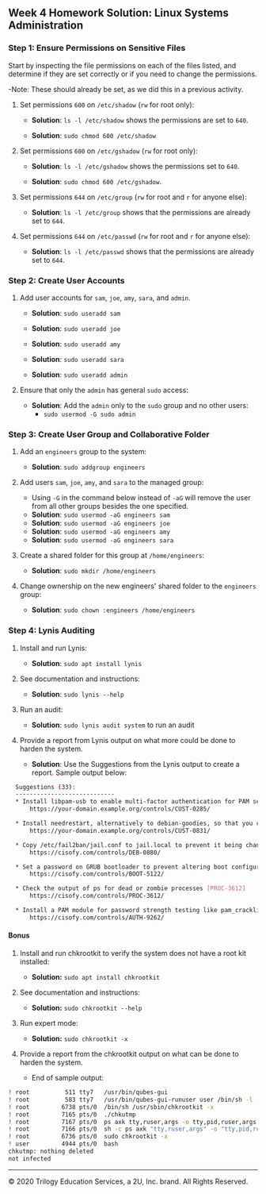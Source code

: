 ## Week 4 Homework Solution: Linux Systems Administration

### Step 1: Ensure Permissions on Sensitive Files

Start by inspecting the file permissions on each of the files listed, and determine if they are set correctly or if you need to change the permissions.

-Note:  These should already be set, as we did this in a previous activity.

1. Set permissions `600` on `/etc/shadow` (`rw` for root only):

    - **Solution**: `ls -l /etc/shadow` shows the permissions are set to `640`.
  
   - **Solution**: `sudo chmod 600 /etc/shadow`

2. Set permissions `600` on `/etc/gshadow` (`rw` for root only):

   - **Solution**: `ls -l /etc/gshadow` shows the permissions set to `640`.
  
    - **Solution**: `sudo chmod 600 /etc/gshadow`.

3. Set permissions `644` on `/etc/group` (`rw` for root and `r` for anyone else):

    - **Solution**: `ls -l /etc/group` shows that the permissions are already set to `644`.

4. Set permissions `644` on `/etc/passwd` (`rw` for root and `r` for anyone else):

   - **Solution**: `ls -l /etc/passwd` shows that the permissions are already set to `644`.

### Step 2: Create User Accounts
1. Add user accounts for `sam`, `joe`, `amy`, `sara`, and `admin`.

    - **Solution**: `sudo useradd sam`

    - **Solution**: `sudo useradd joe`

    - **Solution**: `sudo useradd amy`

    - **Solution**: `sudo useradd sara`

    - **Solution**: `sudo useradd admin`


2. Ensure that only the `admin` has general `sudo` access:

    - **Solution**: Add the `admin` only to the `sudo` group and no other users:
      - `sudo usermod -G sudo admin`

### Step 3: Create User Group and Collaborative Folder

1. Add an `engineers` group to the system:

    - **Solution**: `sudo addgroup engineers`

2. Add users `sam`, `joe`, `amy`, and `sara` to the managed group: 
 
    - Using `-G` in the command below instead of `-aG` will remove the user from all other groups besides the one specified.
    - **Solution**: `sudo usermod -aG engineers sam`
    - **Solution**: `sudo usermod -aG engineers joe`
    - **Solution**: `sudo usermod -aG engineers amy`
    - **Solution**: `sudo usermod -aG engineers sara`

3. Create a shared folder for this group at `/home/engineers`:

    - **Solution**: `sudo mkdir /home/engineers`

4. Change ownership on the new engineers' shared folder to the `engineers` group:

    - **Solution**: `sudo chown :engineers /home/engineers`


### Step 4: Lynis Auditing

1. Install and run Lynis:

    - **Solution**: `sudo apt install lynis`
2. See documentation and instructions:

      - **Solution**: `sudo lynis --help`

3. Run an audit: 
    - **Solution**: `sudo lynis audit system` to run an audit

4. Provide a report from Lynis output on what more could be done to harden the system.

    - **Solution**: Use the Suggestions from the Lynis output to create a report. Sample output below:

```bash
  Suggestions (33):
  ----------------------------
  * Install libpam-usb to enable multi-factor authentication for PAM sessions [CUST-0285]
      https://your-domain.example.org/controls/CUST-0285/

  * Install needrestart, alternatively to debian-goodies, so that you can run needrestart after upgrades to determine which daemons are using old versions of libraries and need restarting. [CUST-0831]
      https://your-domain.example.org/controls/CUST-0831/

  * Copy /etc/fail2ban/jail.conf to jail.local to prevent it being changed by updates. [DEB-0880]
      https://cisofy.com/controls/DEB-0880/

  * Set a password on GRUB bootloader to prevent altering boot configuration (e.g. boot in single user mode without password) [BOOT-5122]
      https://cisofy.com/controls/BOOT-5122/

  * Check the output of ps for dead or zombie processes [PROC-3612]
      https://cisofy.com/controls/PROC-3612/

  * Install a PAM module for password strength testing like pam_cracklib or pam_passwdqc [AUTH-9262]
      https://cisofy.com/controls/AUTH-9262/

```

#### Bonus 

1. Install and run chkrootkit to verify the system does not have a root kit installed: 

    - **Solution:** `sudo apt install chkrootkit`

2. See documentation and instructions:
    - **Solution:** `sudo chkrootkit --help`

3. Run expert mode:
    - **Solution:** `sudo chkrootkit -x`

4. Provide a report from the chkrootkit output on what can be done to harden the system.
  
    * End of sample output:

```bash
! root          511 tty7   /usr/bin/qubes-gui
! root          583 tty7   /usr/bin/qubes-gui-runuser user /bin/sh -l -c exec /usr/bin/xinit /etc/X11/Xsession qubes-session -- /usr/lib/xorg/Xorg :0 -nolisten tcp vt07 -wr -config xorg-qubes.conf > ~/.xsession-errors 2>&1
! root         6738 pts/0  /bin/sh /usr/sbin/chkrootkit -x
! root         7165 pts/0  ./chkutmp
! root         7167 pts/0  ps axk tty,ruser,args -o tty,pid,ruser,args
! root         7166 pts/0  sh -c ps axk "tty,ruser,args" -o "tty,pid,ruser,args"
! root         6736 pts/0  sudo chkrootkit -x
! user         4944 pts/0  bash
chkutmp: nothing deleted
not infected
```

---
© 2020 Trilogy Education Services, a 2U, Inc. brand. All Rights Reserved. 
